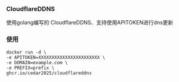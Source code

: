 ### CloudflareDDNS
使用golang编写的 CloudflareDDNS、支持使用APITOKEN进行dns更新

### 使用
```
docker run -d \
-e APITOKEN=XXXXXXXXXXXXXXXXXXXXXXX \
-e DOMAIN=example.com \
-e PREFIX=prefix \
ghcr.io/cedar2025/cloudflareddns
```
